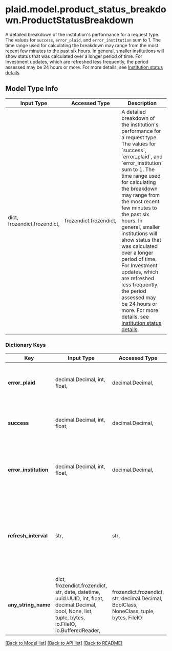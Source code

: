 # plaid.model.product_status_breakdown.ProductStatusBreakdown

A detailed breakdown of the institution's performance for a request type. The values for `success`, `error_plaid`, and `error_institution` sum to 1. The time range used for calculating the breakdown may range from the most recent few minutes to the past six hours. In general, smaller institutions will show status that was calculated over a longer period of time. For Investment updates, which are refreshed less frequently, the period assessed may be 24 hours or more. For more details, see [Institution status details](https://plaid.com/docs/account/activity/#institution-status-details).

## Model Type Info
Input Type | Accessed Type | Description | Notes
------------ | ------------- | ------------- | -------------
dict, frozendict.frozendict,  | frozendict.frozendict,  | A detailed breakdown of the institution&#x27;s performance for a request type. The values for &#x60;success&#x60;, &#x60;error_plaid&#x60;, and &#x60;error_institution&#x60; sum to 1. The time range used for calculating the breakdown may range from the most recent few minutes to the past six hours. In general, smaller institutions will show status that was calculated over a longer period of time. For Investment updates, which are refreshed less frequently, the period assessed may be 24 hours or more. For more details, see [Institution status details](https://plaid.com/docs/account/activity/#institution-status-details). | 

### Dictionary Keys
Key | Input Type | Accessed Type | Description | Notes
------------ | ------------- | ------------- | ------------- | -------------
**error_plaid** | decimal.Decimal, int, float,  | decimal.Decimal,  | The percentage of logins that are failing due to an internal Plaid issue, expressed as a decimal.  | value must be a 64 bit float
**success** | decimal.Decimal, int, float,  | decimal.Decimal,  | The percentage of login attempts that are successful, expressed as a decimal. | value must be a 64 bit float
**error_institution** | decimal.Decimal, int, float,  | decimal.Decimal,  | The percentage of logins that are failing due to an issue in the institution&#x27;s system, expressed as a decimal. | value must be a 64 bit float
**refresh_interval** | str,  | str,  | The &#x60;refresh_interval&#x60; may be &#x60;DELAYED&#x60; or &#x60;STOPPED&#x60; even when the success rate is high. This value is only returned for Transactions status breakdowns. | [optional] must be one of ["NORMAL", "DELAYED", "STOPPED", ] 
**any_string_name** | dict, frozendict.frozendict, str, date, datetime, uuid.UUID, int, float, decimal.Decimal, bool, None, list, tuple, bytes, io.FileIO, io.BufferedReader,  | frozendict.frozendict, str, decimal.Decimal, BoolClass, NoneClass, tuple, bytes, FileIO | any string name can be used but the value must be the correct type | [optional]

[[Back to Model list]](../../README.md#documentation-for-models) [[Back to API list]](../../README.md#documentation-for-api-endpoints) [[Back to README]](../../README.md)

